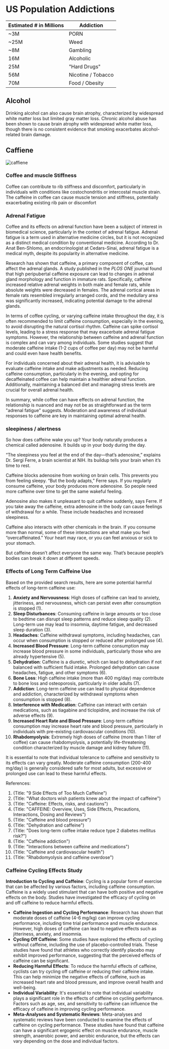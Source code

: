# US Population Addictions

| Estimated # in Millions | Addiction |
| ---- | --- |
| ~3M | PORN |
| ~25M |  Weed |
| ~8M | Gambling |
| 16M | Alcoholic |
| 25M | "Hard Drugs" |
| 56M | Nicotine / Tobacco |
| 70M | Food / Obesity |

## Alcohol

Drinking alcohol can also cause brain atrophy, characterized by widespread white matter loss but limited gray matter loss. Chronic alcohol abuse has been shown to cause brain atrophy with widespread white matter loss, though there is no consistent evidence that smoking exacerbates alcohol-related brain damage.

## Caffiene

![caffiene](static/Caffiene.png)

### Coffee and muscle Stiffness

Coffee can contribute to rib stiffness and discomfort, particularly in individuals with conditions like costochondritis or intercostal muscle strain. The caffeine in coffee can cause muscle tension and stiffness, potentially exacerbating existing rib pain or discomfort

### Adrenal Fatigue

Coffee and its effects on adrenal function have been a subject of interest in biomedical science, particularly in the context of adrenal fatigue. Adrenal fatigue is a term used in alternative medicine circles, but it is not recognized as a distinct medical condition by conventional medicine. According to Dr. Anat Ben-Shlomo, an endocrinologist at Cedars-Sinai, adrenal fatigue is a medical myth, despite its popularity in alternative medicine.

Research has shown that caffeine, a primary component of coffee, can affect the adrenal glands. A study published in the *PLOS ONE* journal found that high peripubertal caffeine exposure can lead to changes in adrenal gland morphology and function in immature rats. Specifically, caffeine increased relative adrenal weights in both male and female rats, while absolute weights were decreased in females. The adrenal cortical areas in female rats resembled irregularly arranged cords, and the medullary area was significantly increased, indicating potential damage to the adrenal glands.

In terms of coffee cycling, or varying caffeine intake throughout the day, it is often recommended to limit caffeine consumption, especially in the evening, to avoid disrupting the natural cortisol rhythm. Caffeine can spike cortisol levels, leading to a stress response that may exacerbate adrenal fatigue symptoms. However, the relationship between caffeine and adrenal function is complex and can vary among individuals. Some studies suggest that moderate caffeine intake (1-2 cups of coffee per day) may not be harmful and could even have health benefits.

For individuals concerned about their adrenal health, it is advisable to evaluate caffeine intake and make adjustments as needed. Reducing caffeine consumption, particularly in the evening, and opting for decaffeinated coffee can help maintain a healthier adrenal function. Additionally, maintaining a balanced diet and managing stress levels are crucial for overall adrenal health.

In summary, while coffee can have effects on adrenal function, the relationship is nuanced and may not be as straightforward as the term "adrenal fatigue" suggests. Moderation and awareness of individual responses to caffeine are key in maintaining optimal adrenal health.

### sleepiness / alertness

So how does caffeine wake you up? Your body naturally produces a chemical called adenosine. It builds up in your body during the day.

“The sleepiness you feel at the end of the day—that’s adenosine,” explains Dr. Sergi Ferre, a brain scientist at NIH. Its buildup tells your brain when it’s time to rest.

Caffeine blocks adenosine from working on brain cells. This prevents you from feeling sleepy. “But the body adapts,” Ferre says. If you regularly consume caffeine, your body produces more adenosine. So people need more caffeine over time to get the same wakeful feeling.

Adenosine also makes it unpleasant to quit caffeine suddenly, says Ferre. If you take away the caffeine, extra adenosine in the body can cause feelings of withdrawal for a while. These include headaches and increased sleepiness.

Caffeine also interacts with other chemicals in the brain. If you consume more than normal, some of these interactions are what make you feel “overcaffeinated.” Your heart may race, or you can feel anxious or sick to your stomach.

But caffeine doesn’t affect everyone the same way. That’s because people’s bodies can break it down at different speeds.

### Effects of Long Term Caffeine Use

Based on the provided search results, here are some potential harmful effects of long-term caffeine use:

1. **Anxiety and Nervousness**: High doses of caffeine can lead to anxiety, jitteriness, and nervousness, which can persist even after consumption is stopped (1).
2. **Sleep Disturbances**: Consuming caffeine in large amounts or too close to bedtime can disrupt sleep patterns and reduce sleep quality (2). Long-term use may lead to insomnia, daytime fatigue, and decreased sleep duration (3).
3. **Headaches**: Caffeine withdrawal symptoms, including headaches, can occur when consumption is stopped or reduced after prolonged use (4).
4. **Increased Blood Pressure**: Long-term caffeine consumption may increase blood pressure in some individuals, particularly those who are already hypertensive (5).
5. **Dehydration**: Caffeine is a diuretic, which can lead to dehydration if not balanced with sufficient fluid intake. Prolonged dehydration can cause headaches, fatigue, and other symptoms (6).
6. **Bone Loss**: High caffeine intake (more than 400 mg/day) may contribute to bone loss and osteoporosis, particularly in older adults (7).
7. **Addiction**: Long-term caffeine use can lead to physical dependence and addiction, characterized by withdrawal symptoms when consumption is stopped (8).
8. **Interference with Medication**: Caffeine can interact with certain medications, such as tiagabine and ticlopidine, and increase the risk of adverse effects (9).
9. **Increased Heart Rate and Blood Pressure**: Long-term caffeine consumption may increase heart rate and blood pressure, particularly in individuals with pre-existing cardiovascular conditions (10).
10. **Rhabdomyolysis**: Extremely high doses of caffeine (more than 1 liter of coffee) can cause rhabdomyolysis, a potentially life-threatening condition characterized by muscle damage and kidney failure (11).

It is essential to note that individual tolerance to caffeine and sensitivity to its effects can vary greatly. Moderate caffeine consumption (200-400 mg/day) is generally considered safe for most adults, but excessive or prolonged use can lead to these harmful effects.

References:

1. (Title: "9 Side Effects of Too Much Caffeine")
2. (Title: "What doctors wish patients knew about the impact of caffeine")
3. (Title: "Caffeine: Effects, risks, and cautions")
4. (Title: "CAFFEINE: Overview, Uses, Side Effects, Precautions, Interactions, Dosing and Reviews")
5. (Title: "Caffeine and blood pressure")
6. (Title: "Dehydration and caffeine")
7. (Title: "Does long-term coffee intake reduce type 2 diabetes mellitus risk?")
8. (Title: "Caffeine addiction")
9. (Title: "Interactions between caffeine and medications")
10. (Title: "Caffeine and cardiovascular health")
11. (Title: "Rhabdomyolysis and caffeine overdose")

### Caffeine Cycling Effects Study

**Introduction to Cycling and Caffeine**: Cycling is a popular form of exercise that can be affected by various factors, including caffeine consumption. Caffeine is a widely used stimulant that can have both positive and negative effects on the body. Studies have investigated the efficacy of cycling on and off caffeine to reduce harmful effects.

* **Caffeine Ingestion and Cycling Performance**: Research has shown that moderate doses of caffeine (4-6 mg/kg) can improve cycling performance, including time trial performance and muscle endurance. However, high doses of caffeine can lead to negative effects such as jitteriness, anxiety, and insomnia.
* **Cycling Off Caffeine**: Some studies have explored the effects of cycling without caffeine, including the use of placebo-controlled trials. These studies have found that athletes who correctly identify placebo may exhibit improved performance, suggesting that the perceived effects of caffeine can be significant.
* **Reducing Harmful Effects**: To reduce the harmful effects of caffeine, cyclists can try cycling off caffeine or reducing their caffeine intake. This can help minimize the negative effects of caffeine, such as increased heart rate and blood pressure, and improve overall health and well-being.
* **Individual Variability**: It's essential to note that individual variability plays a significant role in the effects of caffeine on cycling performance. Factors such as age, sex, and sensitivity to caffeine can influence the efficacy of caffeine in improving cycling performance.
* **Meta-Analyses and Systematic Reviews**: Meta-analyses and systematic reviews have been conducted to examine the effects of caffeine on cycling performance. These studies have found that caffeine can have a significant ergogenic effect on muscle endurance, muscle strength, anaerobic power, and aerobic endurance, but the effects can vary depending on the dose and individual factors.
